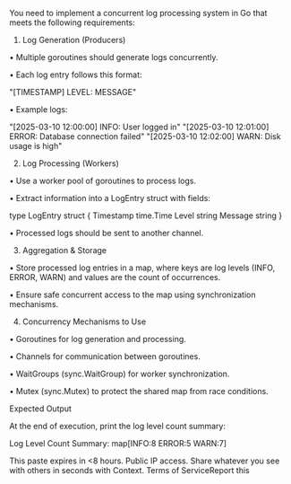 
You need to implement a concurrent log processing system in Go that meets the following requirements:

1. Log Generation (Producers)

• Multiple goroutines should generate logs concurrently.

• Each log entry follows this format:

"[TIMESTAMP] LEVEL: MESSAGE"

• Example logs:

"[2025-03-10 12:00:00] INFO: User logged in"
"[2025-03-10 12:01:00] ERROR: Database connection failed"
"[2025-03-10 12:02:00] WARN: Disk usage is high"


2. Log Processing (Workers)

• Use a worker pool of goroutines to process logs.

• Extract information into a LogEntry struct with fields:

type LogEntry struct {
Timestamp time.Time
Level     string
Message   string
}


• Processed logs should be sent to another channel.



3. Aggregation & Storage

• Store processed log entries in a map, where keys are log levels (INFO, ERROR, WARN) and values are the count of occurrences.

• Ensure safe concurrent access to the map using synchronization mechanisms.

4. Concurrency Mechanisms to Use

• Goroutines for log generation and processing.

• Channels for communication between goroutines.

• WaitGroups (sync.WaitGroup) for worker synchronization.

• Mutex (sync.Mutex) to protect the shared map from race conditions.






Expected Output



At the end of execution, print the log level count summary:

Log Level Count Summary: map[INFO:8 ERROR:5 WARN:7]





This paste expires in <8 hours. Public IP access. Share whatever you see with others in seconds with  Context. Terms of ServiceReport this
